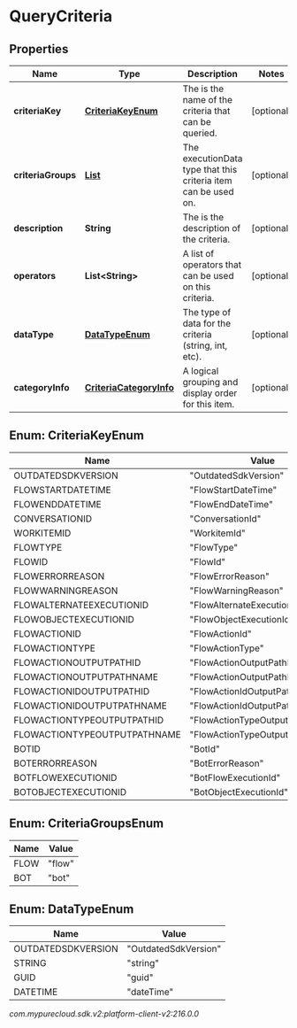 # QueryCriteria


## Properties

| Name | Type | Description | Notes |
| ------------ | ------------- | ------------- | ------------- |
| **criteriaKey** | [**CriteriaKeyEnum**](#Enum--CriteriaKeyEnum) | The is the name of the criteria that can be queried. |  [optional] |
| **criteriaGroups** | [**List<CriteriaGroupsEnum>**](#Enum--CriteriaGroupsEnum) | The executionData type that this criteria item can be used on. |  [optional] |
| **description** | **String** | The is the description of the criteria. |  [optional] |
| **operators** | **List&lt;String&gt;** | A list of operators that can be used on this criteria. |  [optional] |
| **dataType** | [**DataTypeEnum**](#Enum--DataTypeEnum) | The type of data for the criteria (string, int, etc). |  [optional] |
| **categoryInfo** | [**CriteriaCategoryInfo**](CriteriaCategoryInfo) | A logical grouping and display order for this item. |  [optional] |


## Enum: CriteriaKeyEnum

| Name | Value |
| ---- | ----- |
| OUTDATEDSDKVERSION | &quot;OutdatedSdkVersion&quot; | 
| FLOWSTARTDATETIME | &quot;FlowStartDateTime&quot; | 
| FLOWENDDATETIME | &quot;FlowEndDateTime&quot; | 
| CONVERSATIONID | &quot;ConversationId&quot; | 
| WORKITEMID | &quot;WorkitemId&quot; | 
| FLOWTYPE | &quot;FlowType&quot; | 
| FLOWID | &quot;FlowId&quot; | 
| FLOWERRORREASON | &quot;FlowErrorReason&quot; | 
| FLOWWARNINGREASON | &quot;FlowWarningReason&quot; | 
| FLOWALTERNATEEXECUTIONID | &quot;FlowAlternateExecutionId&quot; | 
| FLOWOBJECTEXECUTIONID | &quot;FlowObjectExecutionId&quot; | 
| FLOWACTIONID | &quot;FlowActionId&quot; | 
| FLOWACTIONTYPE | &quot;FlowActionType&quot; | 
| FLOWACTIONOUTPUTPATHID | &quot;FlowActionOutputPathId&quot; | 
| FLOWACTIONOUTPUTPATHNAME | &quot;FlowActionOutputPathName&quot; | 
| FLOWACTIONIDOUTPUTPATHID | &quot;FlowActionIdOutputPathId&quot; | 
| FLOWACTIONIDOUTPUTPATHNAME | &quot;FlowActionIdOutputPathName&quot; | 
| FLOWACTIONTYPEOUTPUTPATHID | &quot;FlowActionTypeOutputPathId&quot; | 
| FLOWACTIONTYPEOUTPUTPATHNAME | &quot;FlowActionTypeOutputPathName&quot; | 
| BOTID | &quot;BotId&quot; | 
| BOTERRORREASON | &quot;BotErrorReason&quot; | 
| BOTFLOWEXECUTIONID | &quot;BotFlowExecutionId&quot; | 
| BOTOBJECTEXECUTIONID | &quot;BotObjectExecutionId&quot; | 


## Enum: CriteriaGroupsEnum

| Name | Value |
| ---- | ----- |
| FLOW | &quot;flow&quot; |
| BOT | &quot;bot&quot; |


## Enum: DataTypeEnum

| Name | Value |
| ---- | ----- |
| OUTDATEDSDKVERSION | &quot;OutdatedSdkVersion&quot; | 
| STRING | &quot;string&quot; | 
| GUID | &quot;guid&quot; | 
| DATETIME | &quot;dateTime&quot; | 




_com.mypurecloud.sdk.v2:platform-client-v2:216.0.0_
